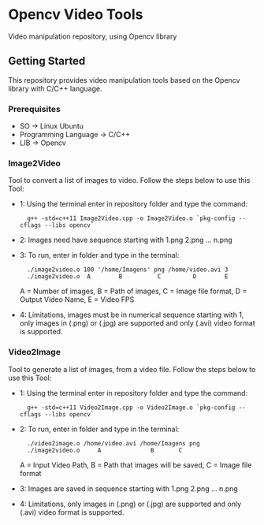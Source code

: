 # Opencv Video Tools
Video manipulation repository, using Opencv library

## Getting Started
This repository provides video manipulation tools based on the Opencv library with C/C++ language.

### Prerequisites

  - SO -> Linux Ubuntu
  - Programming Language -> C/C++
  - LIB -> Opencv

### Image2Video
Tool to convert a list of images to video. Follow the steps below to use this Tool:

- 1: Using the terminal enter in repository folder and type the command:  

		g++ -std=c++11 Image2Video.cpp -o Image2Video.o `pkg-config --cflags --libs opencv`
- 2: Images need have sequence starting with 1.png 2.png ... n.png
- 3: To run, enter in folder and type in the terminal:
		
		./image2video.o 100 '/home/Imagens' png /home/video.avi 3
		./image2video.o  A        B          C         D        E
  A = Number of images, B = Path of images, C = Image file format, D = Output Video Name, E = Video FPS

- 4: Limitations, images must be in numerical sequence starting with 1, only images in (.png) or (.jpg) are supported and only (.avi) video format is supported.

### Video2Image
Tool to generate a list of images, from a video file. Follow the steps below to use this Tool:

- 1: Using the terminal enter in repository folder and type the command: 

		g++ -std=c++11 Video2Image.cpp -o Video2Image.o `pkg-config --cflags --libs opencv`
- 2: To run, enter in folder and type in the terminal:
		
		./video2image.o /home/video.avi /home/Imagens png
		./image2video.o  	A              B       C
  A = Input Video Path, B = Path that images will be saved, C = Image file format

- 3: Images are saved in sequence starting with 1.png 2.png ... n.png
- 4: Limitations, only images in (.png) or (.jpg) are supported and only (.avi) video format is supported.


	    
